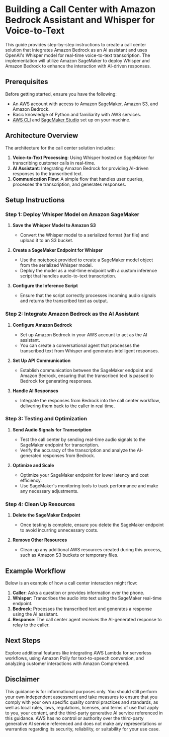 # Building a Call Center with Amazon Bedrock Assistant and Whisper for Voice-to-Text

This guide provides step-by-step instructions to create a call center solution that integrates Amazon Bedrock as an AI assistant and uses OpenAI's Whisper model for real-time voice-to-text transcription. The implementation will utilize Amazon SageMaker to deploy Whisper and Amazon Bedrock to enhance the interaction with AI-driven responses.

## Prerequisites

Before getting started, ensure you have the following:
- An AWS account with access to Amazon SageMaker, Amazon S3, and Amazon Bedrock.
- Basic knowledge of Python and familiarity with AWS services.
- [AWS CLI](https://aws.amazon.com/cli/) and [SageMaker Studio](https://aws.amazon.com/sagemaker/studio/) set up on your machine.

## Architecture Overview

The architecture for the call center solution includes:
1. **Voice-to-Text Processing**: Using Whisper hosted on SageMaker for transcribing customer calls in real-time.
2. **AI Assistant**: Integrating Amazon Bedrock for providing AI-driven responses to the transcribed text.
3. **Communication Flow**: A simple flow that handles user queries, processes the transcription, and generates responses.

## Setup Instructions

### Step 1: Deploy Whisper Model on Amazon SageMaker

1. **Save the Whisper Model to Amazon S3**
   - Convert the Whisper model to a serialized format (tar file) and upload it to an S3 bucket.

2. **Create a SageMaker Endpoint for Whisper**
   - Use the [notebook](./whisper-inference-deploy.ipynb) provided to create a SageMaker model object from the serialized Whisper model.
   - Deploy the model as a real-time endpoint with a custom inference script that handles audio-to-text transcription.

3. **Configure the Inference Script**
   - Ensure that the script correctly processes incoming audio signals and returns the transcribed text as output.

### Step 2: Integrate Amazon Bedrock as the AI Assistant

1. **Configure Amazon Bedrock**
   - Set up Amazon Bedrock in your AWS account to act as the AI assistant. 
   - You can create a conversational agent that processes the transcribed text from Whisper and generates intelligent responses.

2. **Set Up API Communication**
   - Establish communication between the SageMaker endpoint and Amazon Bedrock, ensuring that the transcribed text is passed to Bedrock for generating responses.

3. **Handle AI Responses**
   - Integrate the responses from Bedrock into the call center workflow, delivering them back to the caller in real time.

### Step 3: Testing and Optimization

1. **Send Audio Signals for Transcription**
   - Test the call center by sending real-time audio signals to the SageMaker endpoint for transcription.
   - Verify the accuracy of the transcription and analyze the AI-generated responses from Bedrock.

2. **Optimize and Scale**
   - Optimize your SageMaker endpoint for lower latency and cost efficiency.
   - Use SageMaker's monitoring tools to track performance and make any necessary adjustments.

### Step 4: Clean Up Resources

1. **Delete the SageMaker Endpoint**
   - Once testing is complete, ensure you delete the SageMaker endpoint to avoid incurring unnecessary costs.

2. **Remove Other Resources**
   - Clean up any additional AWS resources created during this process, such as Amazon S3 buckets or temporary files.

## Example Workflow

Below is an example of how a call center interaction might flow:

1. **Caller**: Asks a question or provides information over the phone.
2. **Whisper**: Transcribes the audio into text using the SageMaker real-time endpoint.
3. **Bedrock**: Processes the transcribed text and generates a response using the AI assistant.
4. **Response**: The call center agent receives the AI-generated response to relay to the caller.

## Next Steps

Explore additional features like integrating AWS Lambda for serverless workflows, using Amazon Polly for text-to-speech conversion, and analyzing customer interactions with Amazon Comprehend.

## Disclaimer

This guidance is for informational purposes only. You should still perform your own independent assessment and take measures to ensure that you comply with your own specific quality control practices and standards, as well as local rules, laws, regulations, licenses, and terms of use that apply to you, your content, and the third-party generative AI service referenced in this guidance. AWS has no control or authority over the third-party generative AI service referenced and does not make any representations or warranties regarding its security, reliability, or suitability for your use case.

